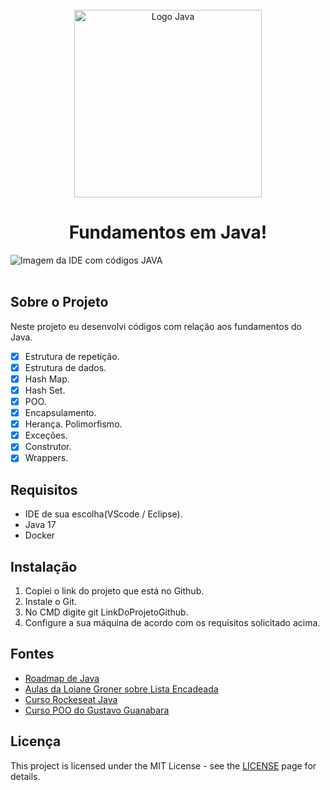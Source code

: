<div align="center">
<br>
  <img src="https://1000logos.net/wp-content/uploads/2020/09/Java-Logo.png" alt="Logo Java" width="300">
<h1>Fundamentos em Java!</h1>
</div>

<img src="https://github.com/HenriqueRodriguesOliveira/FUNDAMENTOS_JAVA/assets/79226722/b41e7d40-0b58-493a-b7e3-cbb5ed390015" alt="Imagem da IDE com códigos JAVA">
</br>
</br>

## Sobre o Projeto
Neste projeto eu desenvolvi códigos com relação aos fundamentos do Java.
- [x] Estrutura de repetição.
- [x] Estrutura de dados.
- [x] Hash Map.
- [x] Hash Set.
- [X] POO.
- [X] Encapsulamento.
- [X] Herança. Polimorfismo.
- [x] Exceções.
- [x] Construtor.
- [X] Wrappers.

## Requisitos
 * IDE de sua escolha(VScode / Eclipse).
 * Java 17
 * Docker

## Instalação
1. Copiei o link do projeto que está no Github.
2. Instale o Git.
3. No CMD digite git LinkDoProjetoGithub.
4. Configure a sua máquina de acordo com os requisitos solicitado acima.
   
## Fontes
* [Roadmap de Java](https://roadmap.sh/java)
* [Aulas da Loiane Groner sobre Lista Encadeada](https://www.youtube.com/@loianegroner)
* [Curso Rockeseat Java](https://www.rocketseat.com.br/)
* [Curso POO do Gustavo Guanabara](https://www.youtube.com/watch?v=KlIL63MeyMY&list=PLHz_AreHm4dkqe2aR0tQK74m8SFe-aGsY&ab_channel=CursoemV%C3%ADdeo)

## Licença
This project is licensed under the MIT License - see the [LICENSE](https://opensource.org/licenses/MIT) page for details.
